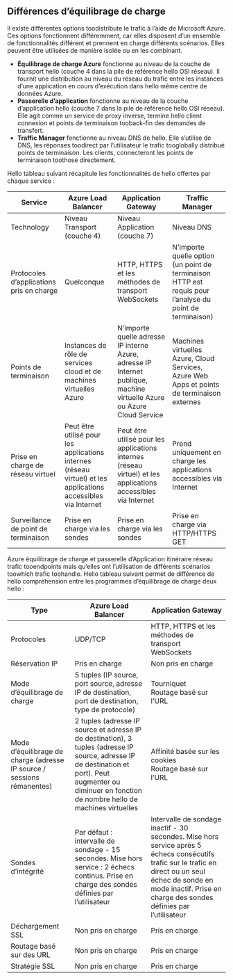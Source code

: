 ## <a name="load-balancer-differences"></a>Différences d’équilibrage de charge

Il existe différentes options toodistribute le trafic à l’aide de Microsoft Azure. Ces options fonctionnent différemment, car elles disposent d’un ensemble de fonctionnalités différent et prennent en charge différents scénarios. Elles peuvent être utilisées de manière isolée ou en les combinant.

* **Équilibrage de charge Azure** fonctionne au niveau de la couche de transport hello (couche 4 dans la pile de référence hello OSI réseau). Il fournit une distribution au niveau du réseau du trafic entre les instances d’une application en cours d’exécution dans hello même centre de données Azure.
* **Passerelle d’application** fonctionne au niveau de la couche d’application hello (couche 7 dans la pile de référence hello OSI réseau). Elle agit comme un service de proxy inverse, termine hello client connexion et points de terminaison tooback-fin des demandes de transfert.
* **Traffic Manager** fonctionne au niveau DNS de hello.  Elle s’utilise de DNS, les réponses toodirect par l’utilisateur le trafic tooglobally distribué points de terminaison. Les clients, connecteront les points de terminaison toothose directement.

Hello tableau suivant récapitule les fonctionnalités de hello offertes par chaque service :

| Service | Azure Load Balancer | Application Gateway | Traffic Manager |
| --- | --- | --- | --- |
| Technology |Niveau Transport (couche 4) |Niveau Application (couche 7) |Niveau DNS |
| Protocoles d’applications pris en charge |Quelconque |HTTP, HTTPS et les méthodes de transport WebSockets |N’importe quelle option (un point de terminaison HTTP est requis pour l’analyse du point de terminaison) |
| Points de terminaison |Instances de rôle de services cloud et de machines virtuelles Azure |N’importe quelle adresse IP interne Azure, adresse IP Internet publique, machine virtuelle Azure ou Azure Cloud Service |Machines virtuelles Azure, Cloud Services, Azure Web Apps et points de terminaison externes |
| Prise en charge de réseau virtuel |Peut être utilisé pour les applications internes (réseau virtuel)  et les applications accessibles via Internet |Peut être utilisé pour les applications internes (réseau virtuel)  et les applications accessibles via Internet |Prend uniquement en charge les applications accessibles via Internet |
| Surveillance de point de terminaison |Prise en charge via les sondes |Prise en charge via les sondes |Prise en charge via HTTP/HTTPS GET |

Azure équilibrage de charge et passerelle d’Application itinéraire réseau trafic tooendpoints mais qu’elles ont l’utilisation de différents scénarios toowhich trafic toohandle. Hello tableau suivant permet de différence de hello compréhension entre les programmes d’équilibrage de charge deux hello :

| Type | Azure Load Balancer | Application Gateway |
| --- | --- | --- |
| Protocoles |UDP/TCP |HTTP, HTTPS et les méthodes de transport WebSockets |
| Réservation IP |Pris en charge |Non pris en charge |
| Mode d’équilibrage de charge |5 tuples (IP source, port source, adresse IP de destination, port de destination, type de protocole) |Tourniquet<br>Routage basé sur l’URL |
| Mode d’équilibrage de charge (adresse IP source / sessions rémanentes) |2 tuples (adresse IP source et adresse IP de destination), 3 tuples (adresse IP source, adresse IP de destination et port). Peut augmenter ou diminuer en fonction de nombre hello de machines virtuelles |Affinité basée sur les cookies<br>Routage basé sur l’URL |
| Sondes d’intégrité |Par défaut : intervalle de sondage - 15 secondes. Mise hors service : 2 échecs continus. Prise en charge des sondes définies par l’utilisateur |Intervalle de sondage inactif - 30 secondes. Mise hors service après 5 échecs consécutifs trafic sur le trafic en direct ou un seul échec de sonde en mode inactif. Prise en charge des sondes définies par l’utilisateur |
| Déchargement SSL |Non pris en charge |Pris en charge |
| Routage basé sur des URL | Non pris en charge | Pris en charge|
| Stratégie SSL | Non pris en charge | Pris en charge|
